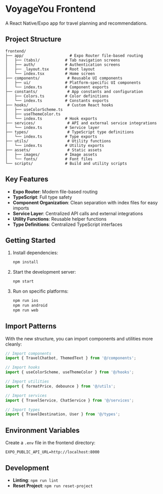 # VoyageYou Frontend

A React Native/Expo app for travel planning and recommendations.

## Project Structure

```
frontend/
├── app/                    # Expo Router file-based routing
│   ├── (tabs)/           # Tab navigation screens
│   ├── auth/             # Authentication screens
│   ├── _layout.tsx       # Root layout
│   └── index.tsx         # Home screen
├── components/            # Reusable UI components
│   ├── ui/               # Platform-specific UI components
│   └── index.ts          # Component exports
├── constants/             # App constants and configuration
│   ├── Colors.ts         # Color definitions
│   └── index.ts          # Constants exports
├── hooks/                 # Custom React hooks
│   ├── useColorScheme.ts
│   ├── useThemeColor.ts
│   └── index.ts          # Hook exports
├── services/              # API and external service integrations
│   └── index.ts          # Service layer
├── types/                 # TypeScript type definitions
│   └── index.ts          # Type exports
├── utils/                 # Utility functions
│   └── index.ts          # Utility exports
├── assets/                # Static assets
│   ├── images/           # Image assets
│   └── fonts/            # Font files
└── scripts/              # Build and utility scripts
```

## Key Features

- **Expo Router**: Modern file-based routing
- **TypeScript**: Full type safety
- **Component Organization**: Clean separation with index files for easy imports
- **Service Layer**: Centralized API calls and external integrations
- **Utility Functions**: Reusable helper functions
- **Type Definitions**: Centralized TypeScript interfaces

## Getting Started

1. Install dependencies:
   ```bash
   npm install
   ```

2. Start the development server:
   ```bash
   npm start
   ```

3. Run on specific platforms:
   ```bash
   npm run ios
   npm run android
   npm run web
   ```

## Import Patterns

With the new structure, you can import components and utilities more cleanly:

```typescript
// Import components
import { TravelChatbot, ThemedText } from '@/components';

// Import hooks
import { useColorScheme, useThemeColor } from '@/hooks';

// Import utilities
import { formatPrice, debounce } from '@/utils';

// Import services
import { TravelService, ChatService } from '@/services';

// Import types
import { TravelDestination, User } from '@/types';
```

## Environment Variables

Create a `.env` file in the frontend directory:

```
EXPO_PUBLIC_API_URL=http://localhost:8000
```

## Development

- **Linting**: `npm run lint`
- **Reset Project**: `npm run reset-project`
